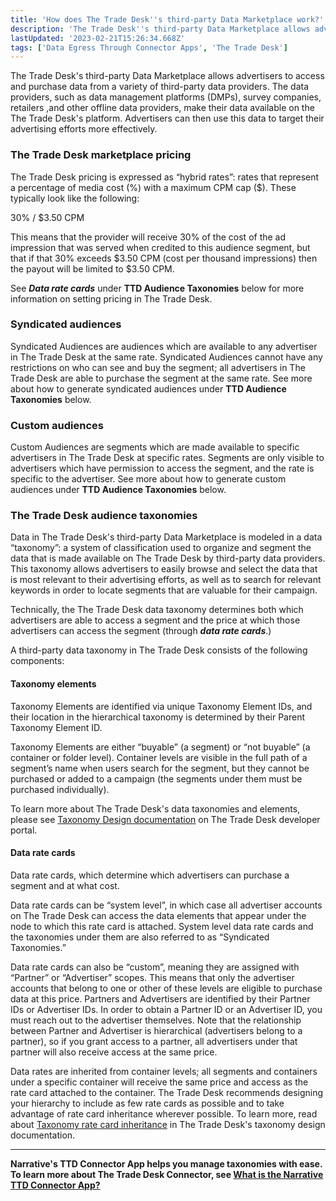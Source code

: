 ```yaml
---
title: 'How does The Trade Desk''s third-party Data Marketplace work?'
description: 'The Trade Desk''s third-party Data Marketplace allows advertisers to access and purchase data from a variety of third-party data providers'
lastUpdated: '2023-02-21T15:26:34.668Z'
tags: ['Data Egress Through Connector Apps', 'The Trade Desk']
---
```

The Trade Desk's third-party Data Marketplace allows advertisers to access and purchase data from a variety of third-party data providers. The data providers, such as data management platforms (DMPs), survey companies, retailers ,and other offline data providers, make their data available on the The Trade Desk's platform. Advertisers can then use this data to target their advertising efforts more effectively.

### The Trade Desk marketplace pricing

The Trade Desk pricing is expressed as “hybrid rates”: rates that represent a percentage of media cost (%) with a maximum CPM cap ($). These typically look like the following:

30% / $3.50 CPM

This means that the provider will receive 30% of the cost of the ad impression that was served when credited to this audience segment, but that if that 30% exceeds $3.50 CPM (cost per thousand impressions) then the payout will be limited to $3.50 CPM.

See _**Data rate cards**_ under **TTD Audience Taxonomies** below for more information on setting pricing in The Trade Desk.

### Syndicated audiences

Syndicated Audiences are audiences which are available to any advertiser in The Trade Desk at the same rate. Syndicated Audiences cannot have any restrictions on who can see and buy the segment; all advertisers in The Trade Desk are able to purchase the segment at the same rate. See more about how to generate syndicated audiences under **TTD Audience Taxonomies** below.

### Custom audiences

Custom Audiences are segments which are made available to specific advertisers in The Trade Desk at specific rates. Segments are only visible to advertisers which have permission to access the segment, and the rate is specific to the advertiser. See more about how to generate custom audiences under **TTD Audience Taxonomies** below.

### The Trade Desk audience taxonomies

Data in The Trade Desk's third-party Data Marketplace is modeled in a data “taxonomy”: a system of classification used to organize and segment the data that is made available on The Trade Desk by third-party data providers. This taxonomy allows advertisers to easily browse and select the data that is most relevant to their advertising efforts, as well as to search for relevant keywords in order to locate segments that are valuable for their campaign.

Technically, the The Trade Desk data taxonomy determines both which advertisers are able to access a segment and the price at which those advertisers can access the segment (through _**data rate cards**_.)

A third-party data taxonomy in The Trade Desk consists of the following components:

#### **Taxonomy elements**

Taxonomy Elements are identified via unique Taxonomy Element IDs, and their location in the hierarchical taxonomy is determined by their Parent Taxonomy Element ID.

Taxonomy Elements are either “buyable” (a segment) or “not buyable” (a container or folder level). Container levels are visible in the full path of a segment’s name when users search for the segment, but they cannot be purchased or added to a campaign (the segments under them must be purchased individually).

To learn more about The Trade Desk's data taxonomies and elements, please see [Taxonomy Design documentation](https://api.thetradedesk.com/v3/portal/data/doc/DataTaxonomyDesign) on The Trade Desk developer portal.

#### **Data rate cards**

Data rate cards, which determine which advertisers can purchase a segment and at what cost.

Data rate cards can be “system level”, in which case all advertiser accounts on The Trade Desk can access the data elements that appear under the node to which this rate card is attached. System level data rate cards and the taxonomies under them are also referred to as “Syndicated Taxonomies.”

Data rate cards can also be “custom”, meaning they are assigned with “Partner” or “Advertiser” scopes. This means that only the advertiser accounts that belong to one or other of these levels are eligible to purchase data at this price. Partners and Advertisers are identified by their Partner IDs or Advertiser IDs. In order to obtain a Partner ID or an Advertiser ID, you must reach out to the advertiser themselves. Note that the relationship between Partner and Advertiser is hierarchical (advertisers belong to a partner), so if you grant access to a partner, all advertisers under that partner will also receive access at the same price.

Data rates are inherited from container levels; all segments and containers under a specific container will receive the same price and access as the rate card attached to the container. The Trade Desk recommends designing your hierarchy to include as few rate cards as possible and to take advantage of rate card inheritance wherever possible. To learn more, read about [Taxonomy rate card inheritance](https://api.thetradedesk.com/v3/portal/data/doc/DataTaxonomyDesign#rate-inheritance) in The Trade Desk's taxonomy design documentation.

* * *

**Narrative's TTD Connector App helps you manage taxonomies with ease. To learn more about The Trade Desk Connector, see [What is the Narrative TTD Connector App?](https://kb.narrative.io/what-is-the-narrative-ttd-connector)**
